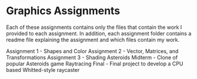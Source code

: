 # Graphics Assignments
Each of these assignments contains only the files that contain the work I provided to each assignment. In addition, each assignment folder contains a readme file explaining the assignment and which files contain my work.

Assignment 1 - Shapes and Color
Assignment 2 - Vector, Matrices, and Transformations
Assignment 3 - Shading
Asteroids Midterm - Clone of popular Asteroids game
Raytracing Final - Final project to develop a CPU based Whitted-style raycaster